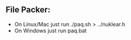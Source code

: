 File Packer:
------------
- On Linux/Mac just run ./paq.sh > ../nuklear.h
- On Windows just run paq.bat
